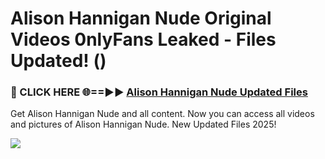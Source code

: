 # Alison Hannigan Nude Original Videos 0nlyFans Leaked - Files Updated! ()

<h3>🔴 CLICK HERE 🌐==►► <a href="https://tinyurl.com/2p9ay9w9" rel="nofollow">Alison Hannigan Nude Updated Files</a></h3>

Get Alison Hannigan Nude and all content. Now you can access all videos and pictures of Alison Hannigan Nude. New Updated Files 2025!

[![](https://i.imgur.com/KQgVmj3.gif)](https://tinyurl.com/2p9ay9w9)

